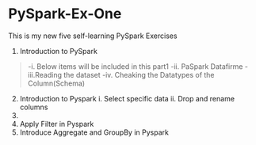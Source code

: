 # PySpark-Ex-One

This is my new five self-learning PySpark Exercises 
1) Introduction to PySpark
  >-i.  Below items will be included in this part1
  >-ii. PaSpark Datafirme
  >-iii.Reading the dataset
  >-iv. Cheaking the Datatypes of the Column(Schema)
2) Introduction to Pyspark
  i.  Select specific data
  ii. Drop and rename columns
3)
4) Apply Filter in Pyspark
5) Introduce Aggregate and GroupBy in Pyspark
